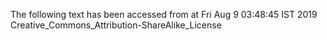 The following text has been accessed from at Fri Aug 9 03:48:45 IST 2019
Creative_Commons_Attribution-ShareAlike_License
